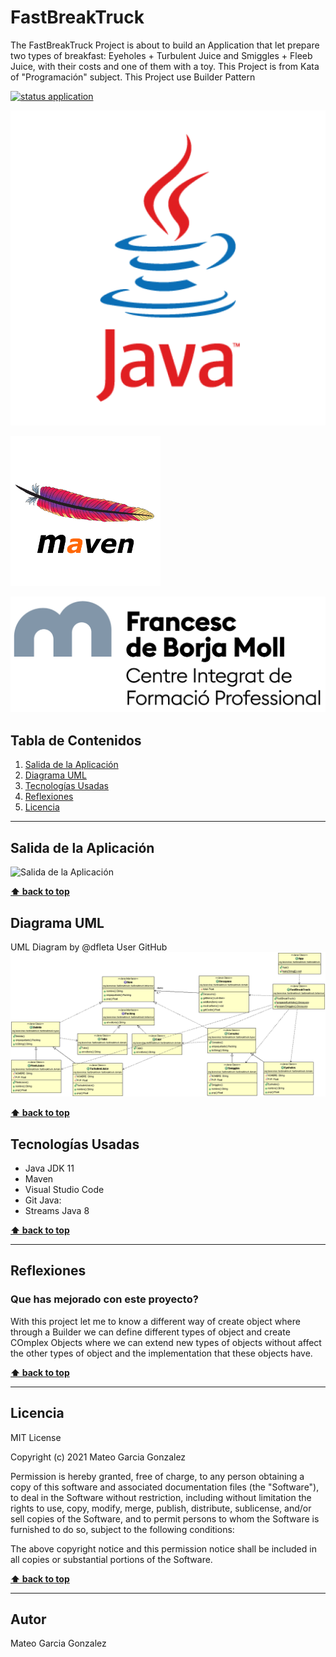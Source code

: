 # FastBreakTruck
The FastBreakTruck Project is about to build an Application that let prepare two types of breakfast: Eyeholes + Turbulent Juice and Smiggles + Fleeb Juice, with their costs and one of them with a toy. This Project is from Kata of "Programación" subject. This Project use Builder Pattern


[![status application](https://img.shields.io/badge/status-stable-brightgreen)](URL_Proyecto)

<!--Logos-->

![Project Logo Java](./doc/img/java.png)

![Project Logo Maven](./doc/img/apache_maven.png)

![Project Logo Borja Moll](./doc/img/logocifp.png)

## Tabla de Contenidos

1. [Salida de la Aplicación](#salidas-de-la-aplicacion)
1. [Diagrama UML](#diagrama-uml)
1. [Tecnologías Usadas](#tecnologias-usadas)
1. [Reflexiones](#reflexiones)
1. [Licencia](#licencia)

---

## Salida de la Aplicación

![Salida de la Aplicación](./doc/salida_consola.gif)


**[⬆ back to top](#tabla-de-contenidos)**

## Diagrama UML
UML Diagram by @dfleta User GitHub
![Diagrama UML](./doc/UML_Diagram/uml_diagram_fastbreaktruck.gif)


**[⬆ back to top](#tabla-de-contenidos)**


## Tecnologías Usadas

- Java JDK 11
- Maven
- Visual Studio Code
- Git
Java:
- Streams Java 8


**[⬆ back to top](#tabla-de-contenidos)**


---

## Reflexiones

### Que has mejorado con este proyecto?
With this project let me to know a different
way of create object where through a Builder we can
define different types of object and create COmplex Objects
where we can extend new types of objects without affect
the other types of object and the implementation that
these objects have.

**[⬆ back to top](#tabla-de-contenidos)**


---



## Licencia

MIT License

Copyright (c) 2021 Mateo Garcia Gonzalez

Permission is hereby granted, free of charge, to any person obtaining a copy
of this software and associated documentation files (the "Software"), to deal
in the Software without restriction, including without limitation the rights
to use, copy, modify, merge, publish, distribute, sublicense, and/or sell
copies of the Software, and to permit persons to whom the Software is
furnished to do so, subject to the following conditions:

The above copyright notice and this permission notice shall be included in all
copies or substantial portions of the Software.


**[⬆ back to top](#tabla-de-contenidos)**

---


## Autor
Mateo Garcia Gonzalez